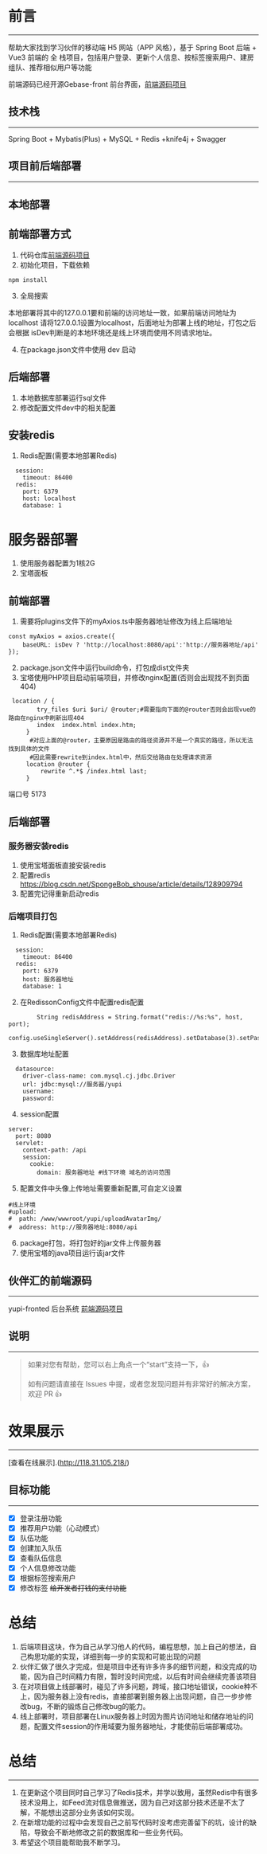# 前言

***

帮助大家找到学习伙伴的移动端 H5 网站（APP 风格），基于 Spring Boot 后端 + Vue3 前端的 全
栈项目，包括用户登录、更新个人信息、按标签搜索用户、建房组队、推荐相似用户等功能

前端源码已经开源Gebase-front 前台界面，[前端源码项目](https://github.com/MegumiN152/yupao-frontend)


## 技术栈

***

Spring Boot + Mybatis(Plus) + MySQL + Redis +knife4j + Swagger

## 项目前后端部署

***

## 本地部署

## 前端部署方式

1. 代码仓库[前端源码项目](https://github.com/MegumiN152/yupao-frontend)
2. 初始化项目，下载依赖

```
npm install
```

3. 全局搜索

本地部署将其中的127.0.0.1要和前端的访问地址一致，如果前端访问地址为localhost
请将127.0.0.1设置为localhost，后面地址为部署上线的地址，打包之后会根据
isDev判断是的本地环境还是线上环境而使用不同请求地址。

4. 在package.json文件中使用 dev 启动

## 后端部署

1. 本地数据库部署运行sql文件
2. 修改配置文件dev中的相关配置

## 安装redis

1. Redis配置(需要本地部署Redis)

```
  session:
    timeout: 86400
  redis:
    port: 6379
    host: localhost
    database: 1
```


# 服务器部署

1. 使用服务器配置为1核2G
2. 宝塔面板

## 前端部署

1. 需要将plugins文件下的myAxios.ts中服务器地址修改为线上后端地址

```
const myAxios = axios.create({
    baseURL: isDev ? 'http://localhost:8080/api':'http://服务器地址/api'
});
```

2. package.json文件中运行build命令，打包成dist文件夹
3. 宝塔使用PHP项目启动前端项目，并修改nginx配置(否则会出现找不到页面404)

```
 location / {
        try_files $uri $uri/ @router;#需要指向下面的@router否则会出现vue的路由在nginx中刷新出现404
        index  index.html index.htm;
     }
      #对应上面的@router，主要原因是路由的路径资源并不是一个真实的路径，所以无法找到具体的文件
      #因此需要rewrite到index.html中，然后交给路由在处理请求资源
     location @router {
         rewrite ^.*$ /index.html last;
     }
```

端口号 5173

## 后端部署

### 服务器安装redis

1. 使用宝塔面板直接安装redis
2. 配置redis https://blog.csdn.net/SpongeBob_shouse/article/details/128909794
3. 配置完记得重新启动redis

### 后端项目打包

1. Redis配置(需要本地部署Redis)

```
  session:
    timeout: 86400
  redis:
    port: 6379
    host: 服务器地址
    database: 1
```

2. 在RedissonConfig文件中配置redis配置

```
        String redisAddress = String.format("redis://%s:%s", host, port);
        config.useSingleServer().setAddress(redisAddress).setDatabase(3).setPassword(password);
```

3. 数据库地址配置

```
  datasource:
    driver-class-name: com.mysql.cj.jdbc.Driver
    url: jdbc:mysql://服务器/yupi
    username: 
    password: 
```

4. session配置

```
server:
  port: 8080
  servlet:
    context-path: /api
    session:
      cookie:
        domain: 服务器地址 #线下环境 域名的访问范围
```

5. 配置文件中头像上传地址需要重新配置,可自定义设置

```
#线上环境
#upload:
#  path: /www/wwwroot/yupi/uploadAvatarImg/
#  address: http://服务器地址:8080/api
```

6. package打包，将打包好的jar文件上传服务器
7. 使用宝塔的java项目运行该jar文件





## 伙伴汇的前端源码

***

yupi-fronted 后台系统
[前端源码项目](https://github.com/MegumiN152/yupao-frontend)
## 说明

***

>如果对您有帮助，您可以右上角点一个“start”支持一下，👍
>
>如有问题请直接在 Issues 中提，或者您发现问题并有非常好的解决方案，欢迎 PR 👍

# 效果展示

***

[查看在线展示].(http://118.31.105.218/)

## 目标功能

***

+ [x] 登录注册功能
+ [x] 推荐用户功能（心动模式）
+ [x] 队伍功能
+ [x] 创建加入队伍
+ [x] 查看队伍信息
+ [x] 个人信息修改功能
+ [x] 根据标签搜索用户
+ [x] 修改标签
  ~~给开发者打钱的支付功能~~

# 总结

1. 后端项目这块，作为自己从学习他人的代码，编程思想，加上自己的想法，自己构思功能的实现，详细到每一步的实现和可能出现的问题
2. 伙伴汇做了很久才完成，但是项目中还有许多许多的细节问题，和没完成的功能，因为自己时间精力有限，暂时没时间完成，以后有时间会继续完善该项目
3. 在对项目做上线部署时，碰见了许多问题，跨域，接口地址错误，cookie种不上，因为服务器上没有redis，直接部署到服务器上出现问题，自己一步步修改bug，不断的锻炼自己修改bug的能力。
4. 线上部署时，项目部署在Linux服务器上时因为图片访问地址和储存地址的问题，配置文件session的作用域要为服务器地址，才能使前后端部署成功。


# 总结

***

1. 在更新这个项目同时自己学习了Redis技术，并学以致用，虽然Redis中有很多技术没用上，如Feed流对信息做推送，因为自己对这部分技术还是不太了解，不能想出这部分业务该如何实现。  
2. 在新增功能的过程中会发现自己之前写代码时没考虑完善留下的坑，设计的缺陷，导致会不断地修改之前的数据库和一些业务代码。
3. 希望这个项目能帮助我不断学习。 
